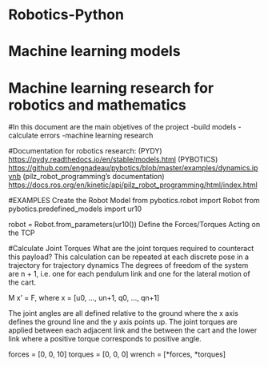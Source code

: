 # Robotics-Python
# Machine learning models

# Machine learning research for robotics and mathematics

#In this document are the main objetives of the project
-build models 
-calculate errors
-machine learning research


#Documentation for robotics research:
(PYDY)
https://pydy.readthedocs.io/en/stable/models.html
(PYBOTICS)
https://github.com/engnadeau/pybotics/blob/master/examples/dynamics.ipynb
(pilz_robot_programming’s documentation)
https://docs.ros.org/en/kinetic/api/pilz_robot_programming/html/index.html

#EXAMPLES
Create the Robot Model
from pybotics.robot import Robot
from pybotics.predefined_models import ur10

robot = Robot.from_parameters(ur10())
Define the Forces/Torques Acting on the TCP

#Calculate Joint Torques
What are the joint torques required to counteract this payload?
This calculation can be repeated at each discrete pose in a trajectory for trajectory dynamics
The degrees of freedom of the system are n + 1, i.e. one for each pendulum link and one for the lateral motion of the cart.

M x’ = F, where x = [u0, …, un+1, q0, …, qn+1]

The joint angles are all defined relative to the ground where the x axis defines the ground line and the y axis points up. The joint torques are applied between each adjacent link and the between the cart and the lower link where a positive torque corresponds to positive angle.

forces = [0, 0, 10]
torques = [0, 0, 0]
wrench = [*forces, *torques]

